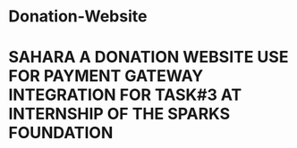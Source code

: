 # Donation-Website
# SAHARA A DONATION WEBSITE USE FOR PAYMENT GATEWAY INTEGRATION FOR TASK#3 AT INTERNSHIP OF THE SPARKS FOUNDATION

